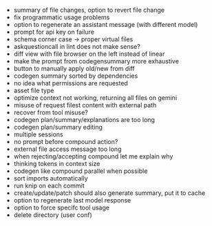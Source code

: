 - summary of file changes, option to revert file change
- fix programmatic usage problems
- option to regenerate an assistant message (with different model)
- prompt for api key on failure
- schema corner case -> proper virtual files
- askquestioncall in lint does not make sense?
- diff view with file browser on the left instead of linear
- make the prompt from codegensummary more exhaustive
- button to manually apply old/new from diff
- codegen summary sorted by dependencies
- no idea what permissions are requested
- asset file type
- optimize context not working, returning all files on gemini
- misuse of request filest content with external path
- recover from tool misuse?
- codegen plan/summary/explanations are too long
- codegen plan/summary editing
- multiple sessions
- no prompt before compound action?
- external file access message too long
- when rejecting/accepting compound let me explain why
- thinking tokens in context size
- codegen like compound parallel when possible
- sort imports automatically
- run knip on each commit
- create/update/patch should also generate summary, put it to cache
- option to regenerate last model response
- option to force specifc tool usage
- delete directory (user conf)
